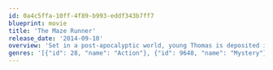 ```yaml
---
id: 0a4c5ffa-10ff-4f89-b993-eddf343b7ff7
blueprint: movie
title: 'The Maze Runner'
release_date: '2014-09-10'
overview: 'Set in a post-apocalyptic world, young Thomas is deposited in a community of boys after his memory is erased, soon learning they''re all trapped in a maze that will require him to join forces with fellow "runners" for a shot at escape.'
genres: '[{"id": 28, "name": "Action"}, {"id": 9648, "name": "Mystery"}, {"id": 878, "name": "Science Fiction"}, {"id": 53, "name": "Thriller"}]'
---
```

